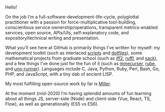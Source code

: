 Hello!

On the job I'm a full-software-development-life-cycle, polyglottal practitioner with a passion for force-multiplicative tool-building, conscientious service ownership/operations, transparent metrics-enabled services, open source, APIs/UIs, self-explanatory code, and expository/technical writing and presentation.

What you'll see here at GitHub is primarily things I’ve written for myself: my development toolkit (such as interlaced [scripts](https://github.com/johnkerl/scripts) and [dotfiles](https://github.com/johnkerl/dotfiles)), some mathematical projects from graduate school (such as [iff2](https://github.com/johnkerl/iff2), [ruffl](https://github.com/johnkerl/ruffl), and [sack](https://github.com/johnkerl/sack)), and a few things I’ve done just for the fun of it (such as [minecurser](https://github.com/johnkerl/minecurser), [rube](https://github.com/johnkerl/rube), and [uno-runner](https://github.com/johnkerl/uno-runner)). Languages include C, Java, Python, Ruby, Perl, Bash, Go, PHP, and JavaScript, with a tiny dab of ancient LISP.

My most fulfilling open-source work by far is [Miller](https://github.com/johnkerl/miller).

At the moment (mid-2020) I’m having splendid amounts of fun learning about all things JS, server-side (Node) and client-side (Vue, React, TS, Flow), as well as generationally (ES5 vs ES6). 
